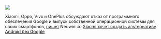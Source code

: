 <!--2025-05-04 14:36:19-->
<div class="yb">
  <div class="rss habr"><img src="https://habrastorage.org/getpro/habr/upload_files/f66/87e/eed/f6687eeed11a74e97fb75349abf1f475.png" /><p>Xiaomi, Oppo, Vivo и OnePlus обсуждают отказ от программного обеспечения Google и выпуск собственной операционной системы для своих смартфонов, <a href="https://www.neowin.net/news/chinese-smartphone-makers-reportedly-want-a-google-free-android-alternative/" rel="noopener noreferrer nofollow">пишет</a> Neowin со <a... <p class="titl"><a href="https://habr.com/ru/news/906764/?utm_source=habrahabr&utm_medium=rss&utm_campaign=906764">Xiaomi хочет создать альтернативу Android без Google</a></p></div>
</div>
